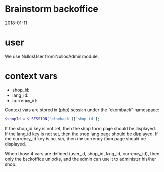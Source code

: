 Brainstorm backoffice
========================
2018-01-11




user
========
We use NullosUser from NullosAdmin module.



context vars
=================

- shop_id: 
- lang_id: 
- currency_id:


Context vars are stored in (php) session under the "ekomback" namespace:

```php
$shopId = $_SESSION['ekomback']['shop_id'];
```



If the shop_id key is not set, then the shop form page should be displayed.
If the lang_id key is not set, then the shop lang page should be displayed.
If the currency_id key is not set, then the currency form page should be displayed.


When those 4 vars are defined (user_id, shop_id, lang_id, currency_id), then only the backoffice unlocks,
and the admin can use it to administer his/her shop.










 



